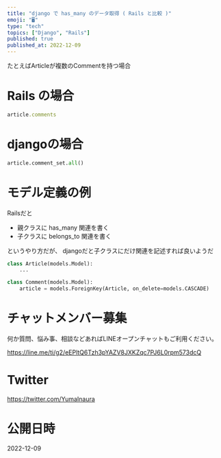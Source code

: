 ```yaml
---
title: "django で has_many のデータ取得 ( Rails と比較 )"
emoji: "🖥"
type: "tech"
topics: ["Django", "Rails"]
published: true
published_at: 2022-12-09
---
```


たとえばArticleが複数のCommentを持つ場合

# Rails の場合

```rb
article.comments
```

# djangoの場合

```py
article.comment_set.all()
```

# モデル定義の例

Railsだと 

- 親クラスに has_many 関連を書く
- 子クラスに belongs_to 関連を書く

というやり方だが、 djangoだと子クラスにだけ関連を記述すれば良いようだ


```py
class Article(models.Model):
    ...

class Comment(models.Model):
    article = models.ForeignKey(Article, on_delete=models.CASCADE)
```



# チャットメンバー募集


何か質問、悩み事、相談などあればLINEオープンチャットもご利用ください。

https://line.me/ti/g2/eEPltQ6Tzh3pYAZV8JXKZqc7PJ6L0rpm573dcQ


# Twitter

https://twitter.com/YumaInaura


# 公開日時

2022-12-09
